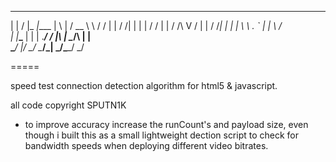  _       ___ _____ _____ _   _ _______   __
| |     /   |_   _|____ | \ | /  __ \ \ / /
| |    / /| | | |     / /  \| | /  \/\ V / 
| |   / /_| | | |     \ \ . ` | |     \ /  
| |___\___  | | | .___/ / |\  | \__/\ | |  
\_____/   |_/ \_/ \____/\_| \_/\____/ \_/  

=====

speed test connection detection algorithm for html5 & javascript.

all code copyright SPUTN1K
                                           
+ to improve accuracy increase the runCount's and payload size, even though i built this as a small lightweight dection script to check for bandwidth speeds when deploying different video bitrates. 